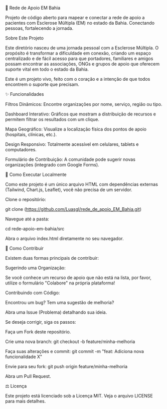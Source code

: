 🧡 Rede de Apoio EM Bahia

Projeto de código aberto para mapear e conectar a rede de apoio a pacientes com Esclerose Múltipla (EM) no estado da Bahia. Conectando pessoas, fortalecendo a jornada.

Sobre Este Projeto

Este diretório nasceu de uma jornada pessoal com a Esclerose Múltipla. O propósito é transformar a dificuldade em conexão, criando um espaço centralizado e de fácil acesso para que portadores, familiares e amigos possam encontrar as associações, ONGs e grupos de apoio que oferecem suporte vital em todo o estado da Bahia.

Este é um projeto vivo, feito com o coração e a intenção de que todos encontrem o suporte que precisam.

✨ Funcionalidades

Filtros Dinâmicos: Encontre organizações por nome, serviço, região ou tipo.

Dashboard Interativo: Gráficos que mostram a distribuição de recursos e permitem filtrar os resultados com um clique.

Mapa Geográfico: Visualize a localização física dos pontos de apoio (hospitais, clínicas, etc.).

Design Responsivo: Totalmente acessível em celulares, tablets e computadores.

Formulário de Contribuição: A comunidade pode sugerir novas organizações (integrado com Google Forms).

🚀 Como Executar Localmente

Como este projeto é um único arquivo HTML com dependências externas (Tailwind, Chart.js, Leaflet), você não precisa de um servidor.

Clone o repositório:

git clone (https://github.com/Luasgl/rede_de_apoio_EM_Bahia.git)


Navegue até a pasta:

cd rede-apoio-em-bahia/src


Abra o arquivo index.html diretamente no seu navegador.

🤝 Como Contribuir

Existem duas formas principais de contribuir:

Sugerindo uma Organização:

Se você conhece um recurso de apoio que não está na lista, por favor, utilize o formulário "Colabore" na própria plataforma!

Contribuindo com Código:

Encontrou um bug? Tem uma sugestão de melhoria?

Abra uma Issue (Problema) detalhando sua ideia.

Se deseja corrigir, siga os passos:

Faça um Fork deste repositório.

Crie uma nova branch: git checkout -b feature/minha-melhoria

Faça suas alterações e commit: git commit -m "feat: Adiciona nova funcionalidade X"

Envie para seu fork: git push origin feature/minha-melhoria

Abra um Pull Request.

⚖️ Licença

Este projeto está licenciado sob a Licença MIT. Veja o arquivo LICENSE para mais detalhes.
